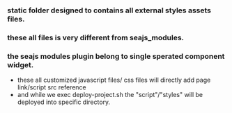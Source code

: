 ### static folder designed to contains all external styles assets files.
### these all files is very different from seajs_modules.
### the seajs modules plugin belong to single sperated component widget.
- these all customized javascript files/ css files will directly add page link/script src reference
- and while we exec deploy-project.sh the "script"/"styles" will be deployed into specific directory.